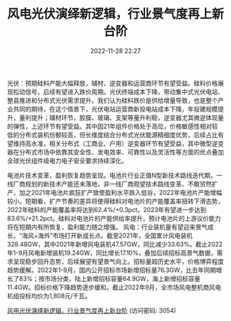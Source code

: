 ﻿---
title: 风电光伏演绎新逻辑，行业景气度再上新台阶
date: 2022-11-28 22:27
tags:
- 电力设备及新能源行业
updated: 1970-01-01 08:00:00
---

光伏：预期硅料产能大幅释放，辅材、逆变器和运营商环节有望受益。硅料价格展现松动信号，后续有望进入跌价周期。光伏终端成本下降，带动集中式光伏电站、整县推进和分布式光伏需求提升。我们认为硅料跌价是供给增量导致，也是整个产业共同的期待，在这个情景下，光伏电站运营商新投电站成本下降，年投建规模提升，量利提升；辅材环节，胶膜、玻璃、支架等量升利稳，逆变器尤其微逆体现量的弹性，上述环节有望受益。其中因21年组件价格处于高位，价格敏感性相对较低的分布式装机份额较高，但长维度结合分布式光伏能源精细度优势，后续占比有望维持高水准，相关分布式（工商业、户用）逆变器环节有望受益，其中微型逆变器在分布式市场中依靠其安全性、发电效率、可靠性以及灵活性等方面的优点叠加全球光伏组件级电力电子安全要求持续深化。
<!-- more -->
电池片技术变革，盈利恢复趋势呈现。电池片行业正值N型新技术路线迭代期，一线厂商规划的新技术产能还未落地，非一线厂商观望技术路线变革、不敢贸然扩产，加之2021年电池片疯狂扩产致使盈利水平跌入低谷，2022年电池片产能增幅较小。短期看，扩产节奏的差异将使得硅料对电池片的产能覆盖率扭转下滑态势，2022年硅料的产能覆盖率将达到62.4%/+0.3pct，2023年有望进一步达到83.6%/+21.2pct。硅料对电池片的产能供给率提升，预计电池片的上游议价能力将在短期内有所恢复，盈利能力随之增强。
风电：行业装机量有望迎来景气成长，“海风+海外”市场打开新成长点。截至2021年，全国累计风电装机328.48GW，其中2021年新增风电装机47.57GW，同比减少33.63%。截止2022年1-9月风电新增装机19.24GW，同比增长17.10%，叠加后续招标高景气数据，需求呈现稳步回升态势，后续展望有望景气向上。招标量超历史水平，价格博弈程度趋势缓解。2022年1-9月，国内公开招标市场新增招标量76.3GW，比去年同期增长了83%；按市场分类，陆上新增招标容量64.9GW，海上新增招标容量11.4GW。招标价格下降趋势逐步缓和，截止2022年9月，全市场风电整机商风电机组投标均价为1,808元/千瓦。

[风电光伏演绎新逻辑，行业景气度再上新台阶](https://url12.ctfile.com/f/3948612-735512486-ebd823?p=3054)
(访问密码: 3054)
